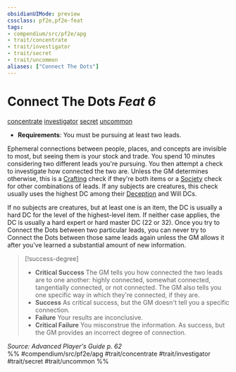 ```yaml
---
obsidianUIMode: preview
cssclass: pf2e,pf2e-feat
tags:
- compendium/src/pf2e/apg
- trait/concentrate
- trait/investigator
- trait/secret
- trait/uncommon
aliases: ["Connect The Dots"]
---
```

# Connect The Dots  *Feat 6*  
[concentrate](../../rules/traits/concentrate.md)  [investigator](../../rules/traits/investigator-apg.md)  [secret](../../rules/traits/secret.md)  [uncommon](../../rules/traits/uncommon.md)  

- **Requirements**: You must be pursuing at least two leads.

Ephemeral connections between people, places, and concepts are invisible to most, but seeing them is your stock and trade. You spend 10 minutes considering two different leads you're pursuing. You then attempt a check to investigate how connected the two are. Unless the GM determines otherwise, this is a [Crafting](../skills.md#Crafting) check if they're both items or a [Society](../skills.md#Society) check for other combinations of leads. If any subjects are creatures, this check usually uses the highest DC among their [Deception](../skills.md#Deception) and Will DCs.

If no subjects are creatures, but at least one is an item, the DC is usually a hard DC for the level of the highest-level item. If neither case applies, the DC is usually a hard expert or hard master DC (22 or 32). Once you try to Connect the Dots between two particular leads, you can never try to Connect the Dots between those same leads again unless the GM allows it after you've learned a substantial amount of new information.

> [!success-degree] 
> - **Critical Success** The GM tells you how connected the two leads are to one another: highly connected, somewhat connected, tangentially connected, or not connected. The GM also tells you one specific way in which they're connected, if they are.
> - **Success** As critical success, but the GM doesn't tell you a specific connection.
> - **Failure** Your results are inconclusive.
> - **Critical Failure** You misconstrue the information. As success, but the GM provides an incorrect degree of connection.

*Source: Advanced Player's Guide p. 62*  
%% #compendium/src/pf2e/apg #trait/concentrate #trait/investigator #trait/secret #trait/uncommon %%